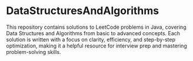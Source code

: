 # DataStructuresAndAlgorithms
This repository contains solutions to LeetCode problems in Java, covering Data Structures and Algorithms from basic to advanced concepts. Each solution is written with a focus on clarity, efficiency, and step-by-step optimization, making it a helpful resource for interview prep and mastering problem-solving skills.
